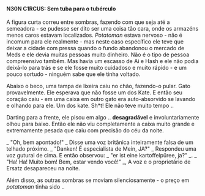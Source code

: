 #### N30N C1RCUS: Sem tuba para o tubérculo

A figura curta correu entre sombras, fazendo com que seja até a semeadora - se pudesse ser dito ser uma coisa tão cara, onde os armazéns menos caros estavam localizados. _Potatoman_ estava nervoso - não é incomum para ele realmente - mas neste caso específico ele teve que deixar a cidade com pressa quando o fundo abandonou o mercado de Meds e ele devia muitas pessoas muito dinheiro. Não é o tipo de pessoa compreensivo também. Mas havia um escasso de Ai e Hash e ele não podia deixá-lo para trás e se ele fosse muito cuidadoso e muito rápido - e um pouco sortudo - ninguém sabe que ele tinha voltado.

Abaixo o beco, uma tampa de lixeira caiu no chão, fazendo-o pular. Gato provavelmente. Ele esperava que não fosse um dos Kate. E então seu coração caiu - em uma caixa em outro gato era auto-absorvido se lavando e olhando para ele. Um dos kate. Sh*t! Ele não teve muito tempo ..

Darting para a frente, ele pisou em algo .. **desagradável** e involuntariamente olhou para baixo. Então ele não viu completamente a caixa muito grande e extremamente pesada que caiu com precisão do céu da noite.

_ "Oh, bem apontado!" _ Disse uma voz britânica inteiramente falsa de um telhado próximo.
_ "Danken! É especialista de Mein, JA?" _ Respondeu uma voz gutural de cima. E então observou: _ "er ist eine kartoffelpüree, ja?" _.
_ "Ha! Ha! Muito bom! Bem, estar vendo você!" _, A voz e o proprietário de Ersatz desapareceu na noite.

Além disso, as outras sombras se moviam silenciosamente - o preço em _potatoman_ tinha sido ..
